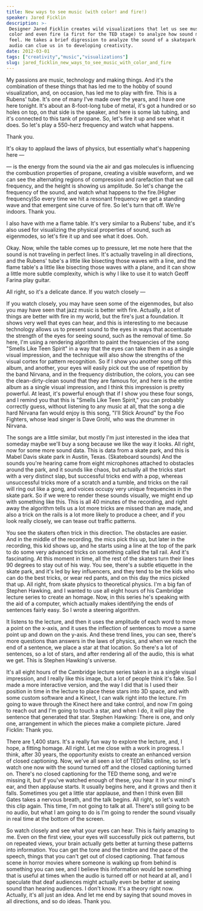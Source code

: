 ```yaml
---
title: New ways to see music (with color! and fire!)
speaker: Jared Ficklin
description: >-
 Designer Jared Ficklin creates wild visualizations that let us see music, using
 color and even fire (a first for the TED stage) to analyze how sound makes us
 feel. He takes a brief digression to analyze the sound of a skatepark -- and how
 audio can clue us in to developing creativity.
date: 2012-03-01
tags: ["creativity","music","visualizations"]
slug: jared_ficklin_new_ways_to_see_music_with_color_and_fire
---
```


My passions are music, technology and making things. And it's the combination of these
things that has led me to the hobby of sound visualization, and, on occasion, has led me
to play with fire. This is a Rubens' tube. It's one of many I've made over the years, and I
have one here tonight. It's about an 8-foot-long tube of metal, it's got a hundred or so
holes on top, on that side is the speaker, and here is some lab tubing, and it's connected
to this tank of propane. So, let's fire it up and see what it does. So let's play a
550-herz frequency and watch what happens.

Thank you. 

It's okay to applaud the laws of physics, but essentially what's happening here —

— is the energy from the sound via the air and gas molecules is influencing the combustion
properties of propane, creating a visible waveform, and we can see the alternating regions
of compression and rarefaction that we call frequency, and the height is showing us
amplitude. So let's change the frequency of the sound, and watch what happens to the
fire.(Higher frequency)So every time we hit a resonant frequency we get a standing wave
and that emergent sine curve of fire. So let's turn that off. We're indoors. Thank you.

I also have with me a flame table. It's very similar to a Rubens' tube, and it's also used
for visualizing the physical properties of sound, such as eigenmodes, so let's fire it up
and see what it does. Ooh. 

Okay. Now, while the table comes up to pressure, let me note here that the sound is not
traveling in perfect lines. It's actually traveling in all directions, and the Rubens'
tube's a little like bisecting those waves with a line, and the flame table's a little
like bisecting those waves with a plane, and it can show a little more subtle complexity,
which is why I like to use it to watch Geoff Farina play guitar.

All right, so it's a delicate dance. If you watch closely — 

If you watch closely, you may have seen some of the eigenmodes, but also you may have seen
that jazz music is better with fire. Actually, a lot of things are better with fire in my
world, but the fire's just a foundation. It shows very well that eyes can hear, and this
is interesting to me because technology allows us to present sound to the eyes in ways
that accentuate the strength of the eyes for seeing sound, such as the removal of time. So
here, I'm using a rendering algorithm to paint the frequencies of the song "Smells Like
Teen Spirit" in a way that the eyes can take them in as a single visual impression, and
the technique will also show the strengths of the visual cortex for pattern recognition.
So if I show you another song off this album, and another, your eyes will easily pick out
the use of repetition by the band Nirvana, and in the frequency distribution, the colors,
you can see the clean-dirty-clean sound that they are famous for, and here is the entire
album as a single visual impression, and I think this impression is pretty powerful. At
least, it's powerful enough that if I show you these four songs, and I remind you that
this is "Smells Like Teen Spirit," you can probably correctly guess, without listening to
any music at all, that the song a die hard Nirvana fan would enjoy is this song, "I'll
Stick Around" by the Foo Fighters, whose lead singer is Dave Grohl, who was the drummer in
Nirvana.

The songs are a little similar, but mostly I'm just interested in the idea that someday
maybe we'll buy a song because we like the way it looks. All right, now for some more sound
data. This is data from a skate park, and this is Mabel Davis skate park in Austin, Texas.
(Skateboard sounds) And the sounds you're hearing came from eight microphones attached to
obstacles around the park, and it sounds like chaos, but actually all the tricks start
with a very distinct slap, but successful tricks end with a pop, whereas unsuccessful
tricks more of a scratch and a tumble, and tricks on the rail will ring out like a gong,
and voices occupy very unique frequencies in the skate park. So if we were to render these
sounds visually, we might end up with something like this. This is all 40 minutes of the
recording, and right away the algorithm tells us a lot more tricks are missed than are
made, and also a trick on the rails is a lot more likely to produce a cheer, and if you
look really closely, we can tease out traffic patterns.

You see the skaters often trick in this direction. The obstacles are easier. And in the
middle of the recording, the mics pick this up, but later in the recording, this kid shows
up, and he starts using a line at the top of the park to do some very advanced tricks on
something called the tall rail. And it's fascinating. At this moment in time, all the rest
of the skaters turn their lines 90 degrees to stay out of his way. You see, there's a
subtle etiquette in the skate park, and it's led by key influencers, and they tend to be
the kids who can do the best tricks, or wear red pants, and on this day the mics picked
that up. All right, from skate physics to theoretical physics. I'm a big fan of Stephen
Hawking, and I wanted to use all eight hours of his Cambridge lecture series to create an
homage. Now, in this series he's speaking with the aid of a computer, which actually makes
identifying the ends of sentences fairly easy. So I wrote a steering algorithm.

It listens to the lecture, and then it uses the amplitude of each word to move a point on
the x-axis, and it uses the inflection of sentences to move a same point up and down on
the y-axis. And these trend lines, you can see, there's more questions than answers in the
laws of physics, and when we reach the end of a sentence, we place a star at that
location. So there's a lot of sentences, so a lot of stars, and after rendering all of the
audio, this is what we get. This is Stephen Hawking's universe.

It's all eight hours of the Cambridge lecture series taken in as a single visual
impression, and I really like this image, but a lot of people think it's fake. So I made a
more interactive version, and the way I did that is I used their position in time in the
lecture to place these stars into 3D space, and with some custom software and a Kinect, I
can walk right into the lecture. I'm going to wave through the Kinect here and take
control, and now I'm going to reach out and I'm going to touch a star, and when I do, it
will play the sentence that generated that star. Stephen Hawking: There is one, and only
one, arrangement in which the pieces make a complete picture. Jared Ficklin: Thank you.

There are 1,400 stars. It's a really fun way to explore the lecture, and, I hope, a
fitting homage. All right. Let me close with a work in progress. I think, after 30 years,
the opportunity exists to create an enhanced version of closed captioning. Now, we've all
seen a lot of TEDTalks online, so let's watch one now with the sound turned off and the
closed captioning turned on. There's no closed captioning for the TED theme song, and we're
missing it, but if you've watched enough of these, you hear it in your mind's ear, and
then applause starts. It usually begins here, and it grows and then it falls. Sometimes
you get a little star applause, and then I think even Bill Gates takes a nervous breath,
and the talk begins. All right, so let's watch this clip again. This time, I'm not going to
talk at all. There's still going to be no audio, but what I am going to do is I'm going to
render the sound visually in real time at the bottom of the screen.

So watch closely and see what your eyes can hear. This is fairly amazing to me. Even on the
first view, your eyes will successfully pick out patterns, but on repeated views, your
brain actually gets better at turning these patterns into information. You can get the
tone and the timbre and the pace of the speech, things that you can't get out of closed
captioning. That famous scene in horror movies where someone is walking up from behind is
something you can see, and I believe this information would be something that is useful at
times when the audio is turned off or not heard at all, and I speculate that deaf
audiences might actually even be better at seeing sound than hearing audiences. I don't
know. It's a theory right now. Actually, it's all just an idea. And let me end by saying
that sound moves in all directions, and so do ideas. Thank you. 

<!--
ad_duration=3.33
comment_count=53
event="TED2012"
external_start_time=0
intro_duration=11.82
is_subtitle_required="False"
is_talk_featured="True"
language="en"
language_swap="False"
native_language="en"
number_of_related_talks=6
number_of_speakers=1
number_of_subtitled_videos=27
number_of_tags=3
number_of_talk_download_languages=27
number_of_talk_more_resources=0
number_of_talk_recommendations=0
number_of_talks_take_actions=0
post_ad_duration=0.83
published_timestamp="2012-07-13 15:28:17"
recording_date="2012-03-01"
speaker_description="Visualizer"
speaker_is_published=1
speaker_name="Jared Ficklin"
talk_name="New ways to see music (with color! and fire!)"
talks_tags=["creativity","music","visualizations"]
url_audio="https://download.ted.com/talks/JaredFicklin_2012.mp3?apikey=acme-roadrunner"
url_photo_speaker="https://pe.tedcdn.com/images/ted/6056fb1727ea01bcb79ef9262690c6a903b84e9c_254x191.jpg"
url_photo_talk="https://pe.tedcdn.com/images/ted/1969d5d30c7988c54f2b3c2974ed46e3ea1d3e3d_800x600.jpg"
url_webpage="https://www.ted.com/talks/jared_ficklin_new_ways_to_see_music_with_color_and_fire"
video_type_name="TED Stage Talk"
-->